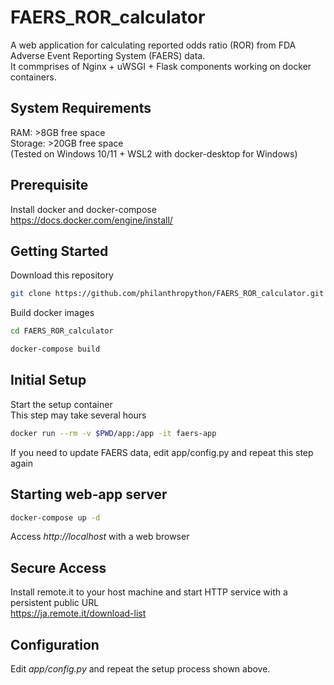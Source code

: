 # FAERS_ROR_calculator
A web application for calculating reported odds ratio (ROR) from FDA Adverse Event Reporting System (FAERS) data.<br>
It commprises of Nginx + uWSGI + Flask components working on docker containers.

## System Requirements
RAM: >8GB free space<br>
Storage: >20GB free space<br>
(Tested on Windows 10/11 + WSL2 with docker-desktop for Windows)

## Prerequisite
Install docker and docker-compose<br>
https://docs.docker.com/engine/install/

## Getting Started
Download this repository
```bash
git clone https://github.com/philanthropython/FAERS_ROR_calculator.git
```
Build docker images
```bash
cd FAERS_ROR_calculator
```
```bash
docker-compose build
```

## Initial Setup
Start the setup container<br>
This step may take several hours
```bash
docker run --rm -v $PWD/app:/app -it faers-app
```
If you need to update FAERS data, edit app/config.py and repeat this step again 

## Starting web-app server
```bash
docker-compose up -d
```
Access *http://localhost* with a web browser<br>

## Secure Access
Install remote.it to your host machine and start HTTP service with a persistent public URL<br>
https://ja.remote.it/download-list

## Configuration
Edit *app/config.py* and repeat the setup process shown above.

